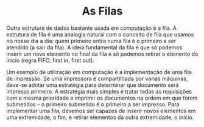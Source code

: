 <h1  align="center"> As Filas</h1>
<p>
Outra estrutura de dados bastante usada em computação é a fila. A estrutura de fila é uma analogia natural com o conceito de fila que usamos no nosso dia a dia: quem primeiro entra numa fila é o primeiro a ser atendido (a sair da fila). A ideia fundamental da fila é que só podemos inserir um novo elemento no final da fila e só podemos retirar o elemento do início (regra  FIFO,  first in, first out).

Um exemplo de utilização em computação é a implementação de uma fila de impressão. Se uma impressora é compartilhada por várias máquinas, deve-se adotar uma estratégia para determinar que documento será impresso primeiro. A estratégia mais simples é tratar todas as requisições com a mesma prioridade e imprimir os documentos na ordem em que forem submetidos – o primeiro submetido é o primeiro a ser impresso. Para implementar uma fila, devemos ser capazes de inserir novos elementos em uma extremidade, o  fim, e retirar elementos da outra extremidade, o  início.
</p>
